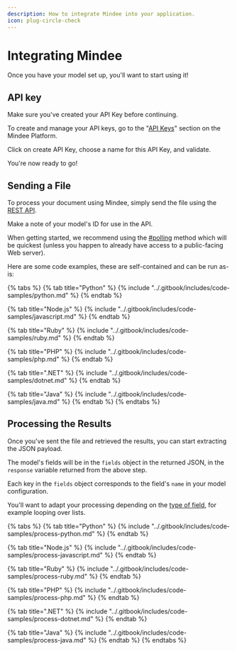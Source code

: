 ```yaml
---
description: How to integrate Mindee into your application.
icon: plug-circle-check
---
```


# Integrating Mindee

Once you have your model set up, you'll want to start using it!

## API key

Make sure you've created your API Key before continuing.

To create and manage your API keys, go to the "[API Keys](https://app.mindee.com/api-keys)" section on the Mindee Platform.

Click on create API Key, choose a name for this API Key, and validate.

You're now ready to go!

## Sending a File

To process your document using Mindee, simply send the file using the [REST API](../integrations/api-overview/).

Make a note of your model's ID for use in the API.

When getting started, we recommend using the [#polling](../integrations/api-overview/#polling "mention") method which will be quickest (unless you happen to already have access to a public-facing Web server).

Here are some code examples, these are self-contained and can be run as-is:

{% tabs %}
{% tab title="Python" %}
{% include "../.gitbook/includes/code-samples/python.md" %}
{% endtab %}

{% tab title="Node.js" %}
{% include "../.gitbook/includes/code-samples/javascript.md" %}
{% endtab %}

{% tab title="Ruby" %}
{% include "../.gitbook/includes/code-samples/ruby.md" %}
{% endtab %}

{% tab title="PHP" %}
{% include "../.gitbook/includes/code-samples/php.md" %}
{% endtab %}

{% tab title=".NET" %}
{% include "../.gitbook/includes/code-samples/dotnet.md" %}
{% endtab %}

{% tab title="Java" %}
{% include "../.gitbook/includes/code-samples/java.md" %}
{% endtab %}
{% endtabs %}

## Processing the Results

Once you've sent the file and retrieved the results, you can start extracting the JSON payload.

The model's fields will be in the `fields` object in the returned JSON, in the `response` variable returned from the above step.

Each key in the `fields` object corresponds to the field's `name` in your model configuration.

You'll want to adapt your processing depending on the [type of field](../models/data-schema.md#field-types), for example looping over lists.

{% tabs %}
{% tab title="Python" %}
{% include "../.gitbook/includes/code-samples/process-python.md" %}
{% endtab %}

{% tab title="Node.js" %}
{% include "../.gitbook/includes/code-samples/process-javascript.md" %}
{% endtab %}

{% tab title="Ruby" %}
{% include "../.gitbook/includes/code-samples/process-ruby.md" %}
{% endtab %}

{% tab title="PHP" %}
{% include "../.gitbook/includes/code-samples/process-php.md" %}
{% endtab %}

{% tab title=".NET" %}
{% include "../.gitbook/includes/code-samples/process-dotnet.md" %}
{% endtab %}

{% tab title="Java" %}
{% include "../.gitbook/includes/code-samples/process-java.md" %}
{% endtab %}
{% endtabs %}
